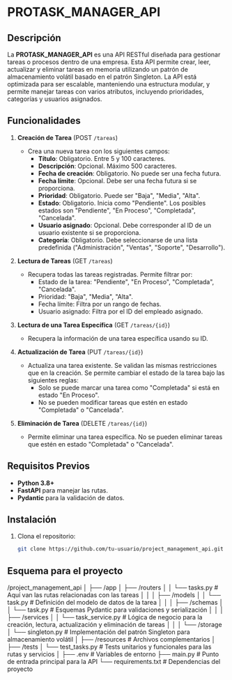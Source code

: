 # PROTASK_MANAGER_API


## Descripción

La **PROTASK_MANAGER_API** es una API RESTful diseñada para gestionar tareas o procesos dentro de una empresa. Esta API permite crear, leer, actualizar y eliminar tareas en memoria utilizando un patrón de almacenamiento volátil basado en el patrón Singleton. La API está optimizada para ser escalable, manteniendo una estructura modular, y permite manejar tareas con varios atributos, incluyendo prioridades, categorías y usuarios asignados.

## Funcionalidades

1. **Creación de Tarea** (POST `/tareas`)
   - Crea una nueva tarea con los siguientes campos:
     - **Título**: Obligatorio. Entre 5 y 100 caracteres.
     - **Descripción**: Opcional. Máximo 500 caracteres.
     - **Fecha de creación**: Obligatorio. No puede ser una fecha futura.
     - **Fecha límite**: Opcional. Debe ser una fecha futura si se proporciona.
     - **Prioridad**: Obligatorio. Puede ser "Baja", "Media", "Alta".
     - **Estado**: Obligatorio. Inicia como "Pendiente". Los posibles estados son "Pendiente", "En Proceso", "Completada", "Cancelada".
     - **Usuario asignado**: Opcional. Debe corresponder al ID de un usuario existente si se proporciona.
     - **Categoría**: Obligatorio. Debe seleccionarse de una lista predefinida ("Administración", "Ventas", "Soporte", "Desarrollo").

2. **Lectura de Tareas** (GET `/tareas`)
   - Recupera todas las tareas registradas. Permite filtrar por:
     - Estado de la tarea: "Pendiente", "En Proceso", "Completada", "Cancelada".
     - Prioridad: "Baja", "Media", "Alta".
     - Fecha límite: Filtra por un rango de fechas.
     - Usuario asignado: Filtra por el ID del empleado asignado.

3. **Lectura de una Tarea Específica** (GET `/tareas/{id}`)
   - Recupera la información de una tarea específica usando su ID.

4. **Actualización de Tarea** (PUT `/tareas/{id}`)
   - Actualiza una tarea existente. Se validan las mismas restricciones que en la creación. Se permite cambiar el estado de la tarea bajo las siguientes reglas:
     - Solo se puede marcar una tarea como "Completada" si está en estado "En Proceso".
     - No se pueden modificar tareas que estén en estado "Completada" o "Cancelada".

5. **Eliminación de Tarea** (DELETE `/tareas/{id}`)
   - Permite eliminar una tarea específica. No se pueden eliminar tareas que estén en estado "Completada" o "Cancelada".

## Requisitos Previos

- **Python 3.8+**
- **FastAPI** para manejar las rutas.
- **Pydantic** para la validación de datos.

## Instalación

1. Clona el repositorio:

   ```bash
   git clone https://github.com/tu-usuario/project_management_api.git


## Esquema para el proyecto
/project_management_api
│
├── /app
│   ├── /routers
│   │   └── tasks.py        # Aquí van las rutas relacionadas con las tareas
│   │
│   ├── /models
│   │   └── task.py         # Definición del modelo de datos de la tarea
│   │
│   ├── /schemas
│   │   └── task.py         # Esquemas Pydantic para validaciones y serialización
│   │
│   ├── /services
│   │   └── task_service.py  # Lógica de negocio para la creación, lectura, actualización y eliminación de tareas
│   │
│   └── /storage
│       └── singleton.py    # Implementación del patrón Singleton para almacenamiento volátil
│
├── /resources              # Archivos complementarios
│
├── /tests
│   └── test_tasks.py        # Tests unitarios y funcionales para las rutas y servicios
│
├── .env                    # Variables de entorno
├── main.py                 # Punto de entrada principal para la API
└── requirements.txt        # Dependencias del proyecto

